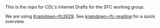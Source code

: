 This is the repo for CDL's Internet Drafts for the SFC working group.  

We are using [Kramdown-rfc2629](https://github.com/cabo/kramdown-rfc2629).
See [kramdown-rfc-readme](kramdown-rfc-readme.mkd) for a quick overview.
